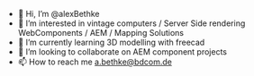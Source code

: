 - 👋 Hi, I’m @alexBethke
- 👀 I’m interested in vintage computers / Server Side rendering WebComponents / AEM / Mapping Solutions
- 🌱 I’m currently learning 3D modelling with freecad
- 💞️ I’m looking to collaborate on AEM component projects
- 📫 How to reach me a.bethke@bdcom.de

<!---
alexBethke/alexBethke is a ✨ special ✨ repository because its `README.md` (this file) appears on your GitHub profile.
You can click the Preview link to take a look at your changes.
--->
